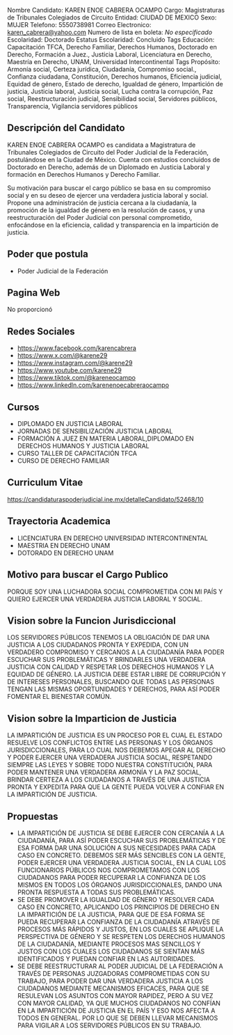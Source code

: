 Nombre Candidato: KAREN ENOE CABRERA OCAMPO
Cargo: Magistraturas de Tribunales Colegiados de Circuito
Entidad: CIUDAD DE MEXICO
Sexo: MUJER
Telefono: 5550738981
Correo Electronico: karen_cabrera@yahoo.com
Numero de lista en boleta: *No especificado*
Escolaridad: Doctorado
Estatus Escolaridad: Concluido
Tags Educación: Capacitación TFCA, Derecho Familiar, Derechos Humanos, Doctorado en Derecho, Formación a Juez., Justicia Laboral, Licenciatura en Derecho, Maestría en Derecho, UNAM, Universidad Intercontinental
Tags Propósito: Armonía social, Certeza jurídica, Ciudadanía, Compromiso social., Confianza ciudadana, Constitución, Derechos humanos, Eficiencia judicial, Equidad de género, Estado de derecho, Igualdad de género, Impartición de justicia, Justicia laboral, Justicia social, Lucha contra la corrupción, Paz social, Reestructuración judicial, Sensibilidad social, Servidores públicos, Transparencia, Vigilancia servidores públicos


## Descripción del Candidato 

KAREN ENOE CABRERA OCAMPO es candidata a Magistratura de Tribunales Colegiados de Circuito del Poder Judicial de la Federación, postulándose en la Ciudad de México. Cuenta con estudios concluidos de Doctorado en Derecho, además de un Diplomado en Justicia Laboral y formación en Derechos Humanos y Derecho Familiar.

Su motivación para buscar el cargo público se basa en su compromiso social y en su deseo de ejercer una verdadera justicia laboral y social. Propone una administración de justicia cercana a la ciudadanía, la promoción de la igualdad de género en la resolución de casos, y una reestructuración del Poder Judicial con personal comprometido, enfocándose en la eficiencia, calidad y transparencia en la impartición de justicia.


## Poder que postula

- Poder Judicial de la Federación


## Pagina Web

No proporcionó


## Redes Sociales

- https://www.facebook.com/karencabrera
- https://www.x.com/@karene29
- https://www.instagram.com/@karene29
- https://www.youtube.com/karene29
- https://www.tiktok.com/@kareneocampo
- https://www.linkedln.com/karenenoecabreraocampo


## Cursos

- DIPLOMADO EN JUSTICIA LABORAL
- JORNADAS DE SENSIBILIZACIÓN JUSTICIA LABORAL
- FORMACIÓN A JUEZ EN MATERIA LABORAL,DIPLOMADO EN DERECHOS HUMANOS Y JUSTICIA LABORAL
- CURSO TALLER DE CAPACITACIÓN TFCA
- CURSO DE DERECHO FAMILIAR


## Curriculum Vitae

https://candidaturaspoderjudicial.ine.mx/detalleCandidato/52468/10


## Trayectoria Academica

- LICENCIATURA EN DERECHO UNIVERSIDAD INTERCONTINENTAL
- MAESTRIA EN DERECHO UNAM
- DOTORADO EN DERECHO UNAM


## Motivo para buscar el Cargo Publico

PORQUE SOY UNA LUCHADORA SOCIAL COMPROMETIDA CON MI PAÍS Y QUIERO EJERCER UNA VERDADERA JUSTICIA LABORAL Y SOCIAL.


## Vision sobre la Funcion Jurisdiccional

LOS SERVIDORES PÚBLICOS TENEMOS LA OBLIGACIÓN DE DAR UNA JUSTICIA A LOS CIUDADANOS PRONTA Y EXPEDIDA, CON UN VERDADERO COMPROMISO Y CERCANOS A LA CIUDADANÍA PARA PODER ESCUCHAR SUS PROBLEMÁTICAS Y BRINDARLES UNA VERDADERA JUSTICIA CON CALIDAD Y RESPETAR LOS DERECHOS HUMANOS Y LA EQUIDAD DE GÉNERO. LA JUSTICIA DEBE ESTAR LIBRE DE CORRUPCIÓN Y DE INTERESES PERSONALES, BUSCANDO QUE TODAS LAS PERSONAS TENGAN LAS MISMAS OPORTUNIDADES Y DERECHOS, PARA ASÍ PODER FOMENTAR EL BIENESTAR COMÚN.


## Vision sobre la Imparticion de Justicia

LA IMPARTICIÓN DE JUSTICIA ES UN PROCESO POR EL CUAL EL ESTADO RESUELVE LOS CONFLICTOS ENTRE LAS PERSONAS Y LOS ÓRGANOS JURISDICCIONALES, PARA LO CUAL NOS DEBEMOS APEGAR AL DERECHO Y PODER EJERCER UNA VERDADERA JUSTICIA SOCIAL, RESPETANDO SIEMPRE LAS LEYES Y SOBRE TODO NUESTRA CONSTITUCIÓN, PARA PODER MANTENER UNA VERDADERA ARMONÍA Y LA PAZ SOCIAL, BRINDAR CERTEZA A LOS CIUDADANOS A TRAVÉS DE UNA JUSTICIA PRONTA Y EXPEDITA PARA QUE LA GENTE PUEDA VOLVER A CONFIAR EN LA IMPARTICIÓN DE JUSTICIA.


## Propuestas

- LA IMPARTICIÓN DE JUSTICIA SE DEBE EJERCER CON CERCANÍA A LA CIUDADANÍA, PARA ASÍ PODER ESCUCHAR SUS PROBLEMÁTICAS Y DE ESA FORMA DAR UNA SOLUCIÓN A SUS NECESIDADES PARA CADA CASO EN CONCRETO. DEBEMOS SER MÁS SENCIBLES CON LA GENTE, PODER EJERCER UNA VERDADERA JUSTICIA SOCIAL, EN LA CUAL LOS FUNCIONARIOS PÚBLICOS NOS COMPROMETAMOS CON LOS CIUDADANOS PARA PODER RECUPERAR LA CONFIANZA DE LOS MISMOS EN TODOS LOS ÓRGANOS JURISDICCIONALES, DANDO UNA PRONTA RESPUESTA A TODAS SUS PROBLEMÁTICAS.
- SE DEBE PROMOVER LA IGUALDAD DE GÉNERO Y RESOLVER CADA CASO EN CONCRETO, APLICANDO LOS PRINCIPIOS DE DERECHO EN LA IMPARTICIÓN DE LA JUSTICIA, PARA QUE DE ESA FORMA SE PUEDA RECUPERAR LA CONFIANZA DE LA CIUDADANÍA ATRAVÉS DE PROCESOS MÁS RÁPIDOS Y JUSTOS, EN LOS CUALES SE APLIQUE LA PERSPECTIVA DE GÉNERO Y SE RESPETEN LOS DERECHOS HUMANOS DE LA CIUDADANÍA, MEDIANTE PROCESOS MAS SENCILLOS Y JUSTOS CON LOS CUALES LOS CIUDADANOS SE SIENTAN MÁS IDENTIFICADOS Y PUEDAN CONFIAR EN LAS AUTORIDADES.
- SE DEBE REESTRUCTURAR AL PODER JUDICIAL DE LA FEDERACIÓN A TRAVÉS DE PERSONAS JUZGADORAS COMPROMETIDAS CON SU TRABAJO, PARA PODER DAR UNA VERDADERA JUSTICIA A LOS CIUDADANOS MEDIANTE MECANISMOS EFICACES, PARA QUE SE RESULEVAN LOS ASUNTOS CON MAYOR RAPIDEZ, PERO A SU VEZ CON MAYOR CALIDAD, YA QUE MUCHOS CIUDADANOS NO CONFÍAN EN LA IMPARTICIÓN DE JUSTICIA EN EL PAÍS Y ESO NOS AFECTA A TODOS EN GENERAL. POR LO QUE SE DEBEN LLEVAR MECANISMOS PARA VIGILAR A LOS SERVIDORES PÚBLICOS EN SU TRABAJO.

